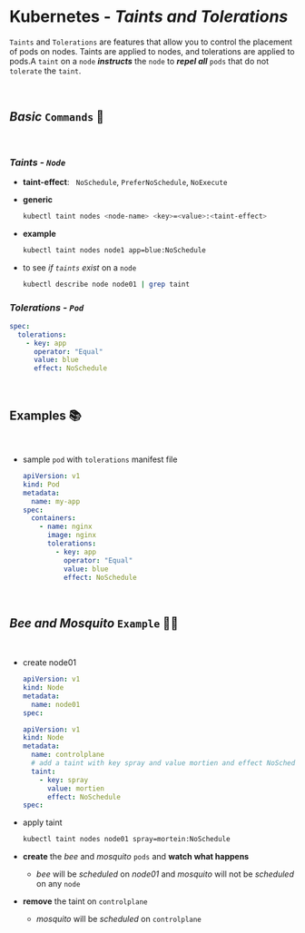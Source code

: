 # **Kubernetes** - ***Taints*** *and* ***Tolerations***

`Taints` and `Tolerations` are features that allow you to control the placement of pods on nodes. Taints are applied to nodes, and tolerations are applied to pods.A `taint` on a `node` ***instructs*** the `node` to ***repel all*** `pods` that do not `tolerate` the `taint`.


<br >

## ***Basic*** `Commands` 📝

<br>

### ***Taints - `Node`***

* **taint-effect**: &nbsp; `NoSchedule`, `PreferNoSchedule`, `NoExecute`

* **generic**
  ```bash
  kubectl taint nodes <node-name> <key>=<value>:<taint-effect>
  ```

* **example**
  ```bash
  kubectl taint nodes node1 app=blue:NoSchedule
  ```

* to see *if `taints` exist* on a `node`
  ```bash
  kubectl describe node node01 | grep taint
  ```

### ***Tolerations - `Pod`***

```yaml
spec:
  tolerations:
    - key: app
      operator: "Equal"
      value: blue
      effect: NoSchedule
```

<br />

## **Examples** 📚

<br>

* sample `pod` with `tolerations` manifest file

  ```yaml
  apiVersion: v1
  kind: Pod
  metadata:
    name: my-app
  spec:
    containers:
      - name: nginx
        image: nginx
        tolerations:
          - key: app
            operator: "Equal"
            value: blue
            effect: NoSchedule
  ```

<br />

## ***Bee*** *and* ***Mosquito*** **`Example`** 🐝🦟

<br />

* create node01

  ```yaml
  apiVersion: v1
  kind: Node
  metadata:
    name: node01
  spec:
  ```

  ```yaml
  apiVersion: v1
  kind: Node
  metadata:
    name: controlplane
    # add a taint with key spray and value mortien and effect NoSchedule
    taint: 
      - key: spray
        value: mortien
        effect: NoSchedule
  spec:
  ```


* apply taint

  ```bash
  kubectl taint nodes node01 spray=mortein:NoSchedule
  ```

* **create** the *bee* and *mosquito* `pods` and **watch what happens**
  * *bee* will be *scheduled* on *node01* and *mosquito* will not be *scheduled* on any `node`

* **remove** the taint on `controlplane`
  * *mosquito* will be *scheduled* on `controlplane`

